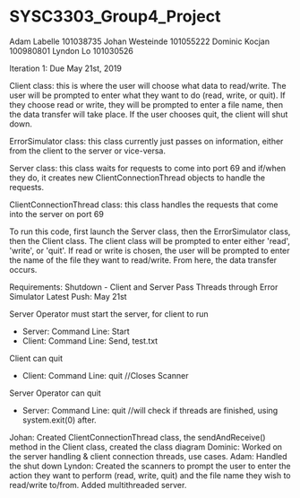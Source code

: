 # SYSC3303_Group4_Project

Adam Labelle 101038735
Johan Westeinde 101055222
Dominic Kocjan 100980801
Lyndon Lo 101030526

Iteration 1: Due May 21st, 2019

Client class: this is where the user will choose what data to read/write. The user will be prompted to enter what they want to do (read, write, or quit). If they choose read or write, they will be prompted to enter a file name, then the data transfer will take place. If the user chooses quit, the client will shut down.

ErrorSimulator class: this class currently just passes on information, either from the client to the server or vice-versa.

Server class: this class waits for requests to come into port 69 and if/when they do, it creates new ClientConnectionThread objects to handle the requests.

ClientConnectionThread class: this class handles the requests that come into the server on port 69


To run this code, first launch the Server class, then the ErrorSimulator class, then the Client class. The client class will be prompted to enter either 'read', 'write', or 'quit'. If read or write is chosen, the user will be prompted to enter the name of the file they want to read/write. From here, the data transfer occurs.


Requirements: Shutdown - Client and Server
             Pass Threads through Error Simulator
Latest Push: May 21st

Server Operator must start the server, for client to run
  - Server: Command Line: Start
  - Client: Command Line: Send, test.txt

 Client can quit
 - Client: Command Line: quit //Closes Scanner

 Server Operator can quit
 - Server: Command Line: quit //will check if threads are finished, using system.exit(0) after.

Johan: Created ClientConnectionThread class, the sendAndReceive() method in the Client class, created the class diagram
Dominic: Worked on the server handling & client connection threads, use cases.
Adam: Handled the shut down
Lyndon: Created the scanners to prompt the user to enter the action they want to perform (read, write, quit) and the file name they wish to read/write to/from. Added multithreaded server.
